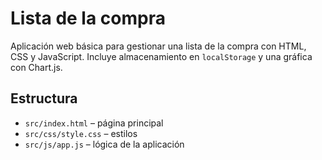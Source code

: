 # Lista de la compra

Aplicación web básica para gestionar una lista de la compra con HTML, CSS y JavaScript. Incluye almacenamiento en `localStorage` y una gráfica con Chart.js.

## Estructura
- `src/index.html` – página principal
- `src/css/style.css` – estilos
- `src/js/app.js` – lógica de la aplicación
